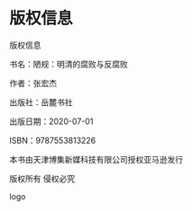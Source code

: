 # 版权信息

版权信息
书名：陋规：明清的腐败与反腐败
作者：张宏杰
出版社：岳麓书社
出版日期：2020-07-01
ISBN：9787553813226
本书由天津博集新媒科技有限公司授权亚马逊发行
版权所有 侵权必究
logo